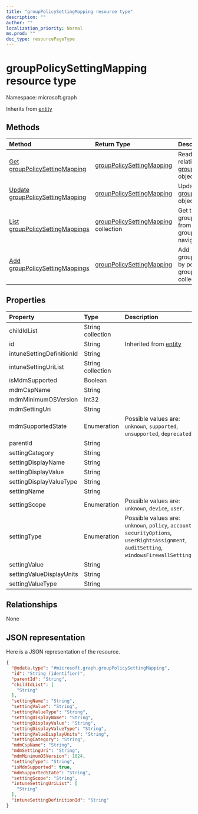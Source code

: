```yaml
---
title: "groupPolicySettingMapping resource type"
description: ""
author: ""
localization_priority: Normal
ms.prod: ""
doc_type: resourcePageType
---
```


# groupPolicySettingMapping resource type


Namespace: microsoft.graph




Inherits from [entity](../resources/entity.md)

## Methods
|Method|Return Type|Description|
|:---|:---|:---|
|[Get groupPolicySettingMapping](../api/grouppolicysettingmapping-get.md)|[groupPolicySettingMapping](../resources/grouppolicysettingmapping.md)|Read properties and relationships of the [groupPolicySettingMapping](../resources/grouppolicysettingmapping.md) object.|
|[Update groupPolicySettingMapping](../api/grouppolicysettingmapping-update.md)|[groupPolicySettingMapping](../resources/grouppolicysettingmapping.md)|Update the properties of a [groupPolicySettingMapping](../resources/grouppolicysettingmapping.md) object.|
|[List groupPolicySettingMappings](../api/grouppolicymigrationreport-list-grouppolicysettingmappings.md)|[groupPolicySettingMapping](../resources/grouppolicysettingmapping.md) collection|Get the groupPolicySettingMappings from the groupPolicySettingMappings navigation property.|
|[Add groupPolicySettingMappings](../api/grouppolicymigrationreport-post-grouppolicysettingmappings.md)|[groupPolicySettingMapping](../resources/grouppolicysettingmapping.md)|Add groupPolicySettingMappings by posting to the groupPolicySettingMappings collection.|

## Properties
|Property|Type|Description|
|:---|:---|:---|
|childIdList|String collection||
|id|String| Inherited from [entity](../resources/entity.md)|
|intuneSettingDefinitionId|String||
|intuneSettingUriList|String collection||
|isMdmSupported|Boolean||
|mdmCspName|String||
|mdmMinimumOSVersion|Int32||
|mdmSettingUri|String||
|mdmSupportedState|Enumeration| Possible values are: `unknown`, `supported`, `unsupported`, `deprecated`.|
|parentId|String||
|settingCategory|String||
|settingDisplayName|String||
|settingDisplayValue|String||
|settingDisplayValueType|String||
|settingName|String||
|settingScope|Enumeration| Possible values are: `unknown`, `device`, `user`.|
|settingType|Enumeration| Possible values are: `unknown`, `policy`, `account`, `securityOptions`, `userRightsAssignment`, `auditSetting`, `windowsFirewallSettings`.|
|settingValue|String||
|settingValueDisplayUnits|String||
|settingValueType|String||

## Relationships
None

## JSON representation
Here is a JSON representation of the resource.
<!-- {
  "blockType": "resource",
  "keyProperty": "id",
  "@odata.type": "microsoft.graph.groupPolicySettingMapping",
  "baseType": "microsoft.graph.entity",
  "openType": false
}
-->
``` json
{
  "@odata.type": "#microsoft.graph.groupPolicySettingMapping",
  "id": "String (identifier)",
  "parentId": "String",
  "childIdList": [
    "String"
  ],
  "settingName": "String",
  "settingValue": "String",
  "settingValueType": "String",
  "settingDisplayName": "String",
  "settingDisplayValue": "String",
  "settingDisplayValueType": "String",
  "settingValueDisplayUnits": "String",
  "settingCategory": "String",
  "mdmCspName": "String",
  "mdmSettingUri": "String",
  "mdmMinimumOSVersion": 1024,
  "settingType": "String",
  "isMdmSupported": true,
  "mdmSupportedState": "String",
  "settingScope": "String",
  "intuneSettingUriList": [
    "String"
  ],
  "intuneSettingDefinitionId": "String"
}
```

